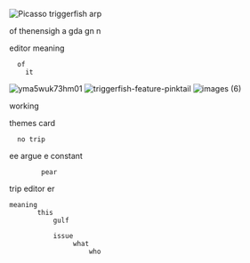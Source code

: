 ![Picasso triggerfish arp](https://github.com/user-attachments/assets/e3cb70ba-7d16-4895-83b4-1a1958c92fa2)

of thenensigh a gda gn n 

editor
      meaning

      of
        it 
![yma5wuk73hm01](https://github.com/user-attachments/assets/510c63ef-4997-400d-87ff-34e159f392c2)
![triggerfish-feature-pinktail](https://github.com/user-attachments/assets/93f09f24-194d-4d7b-aa7e-5f746598cb9c)
![images (6)](https://github.com/user-attachments/assets/b7d1061a-cbf3-456d-9fca-e0221ec46e26)

working

themes
      card

      no trip
ee           argue
           e
            constant

            pear
trip
    editor           er 

    meaning
           this
               gulf

               issue
                    what
                        who
